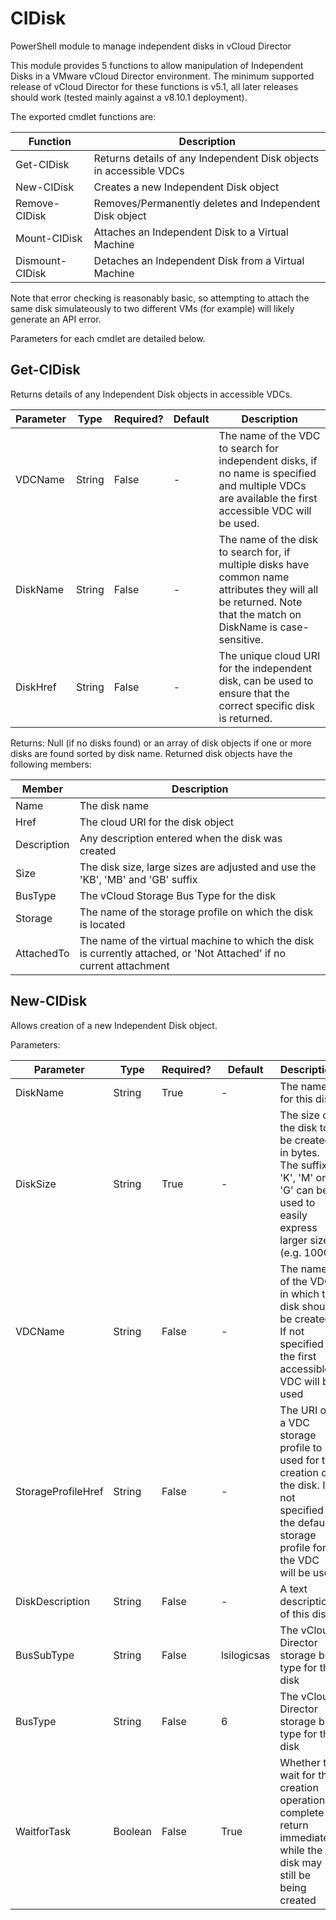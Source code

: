 # CIDisk #
PowerShell module to manage independent disks in vCloud Director

This module provides 5 functions to allow manipulation of Independent Disks in a VMware vCloud Director environment. The minimum supported release of vCloud Director for these functions is v5.1, all later releases should work (tested mainly against a v8.10.1 deployment).

The exported cmdlet functions are:

Function | Description
-------- | -----------
Get-CIDisk | Returns details of any Independent Disk objects in accessible VDCs
New-CIDisk | Creates a new Independent Disk object
Remove-CIDisk | Removes/Permanently deletes and Independent Disk object
Mount-CIDisk | Attaches an Independent Disk to a Virtual Machine
Dismount-CIDisk | Detaches an Independent Disk from a Virtual Machine

Note that error checking is reasonably basic, so attempting to attach the same disk simulateously to two different VMs (for example) will likely generate an API error.

Parameters for each cmdlet are detailed below.

## Get-CIDisk ##

Returns details of any Independent Disk objects in accessible VDCs.

Parameter | Type | Required? | Default | Description
--------- | ---- | --------- | --------| -----------
VDCName | String | False | - | The name of the VDC to search for independent disks, if no name is specified and multiple VDCs are available the first accessible VDC will be used.
DiskName | String | False | - | The name of the disk to search for, if multiple disks have common name attributes they will all be returned. Note that the match on DiskName is case-sensitive.
DiskHref | String | False | - | The unique cloud URI for the independent disk, can be used to ensure that the correct specific disk is returned.

Returns:
Null (if no disks found) or an array of disk objects if one or more disks are found sorted by disk name. Returned disk objects have the following members:

Member | Description
------ | -----------
Name | The disk name
Href | The cloud URI for the disk object
Description | Any description entered when the disk was created
Size | The disk size, large sizes are adjusted and use the 'KB', 'MB' and 'GB' suffix
BusType | The vCloud Storage Bus Type for the disk
Storage | The name of the storage profile on which the disk is located
AttachedTo | The name of the virtual machine to which the disk is currently attached, or 'Not Attached' if no current attachment

## New-CIDisk ##

Allows creation of a new Independent Disk object.

Parameters:

Parameter | Type | Required? | Default | Description
--------- | ---- | --------- | --------| -----------
DiskName | String | True | - | The name for this disk
DiskSize | String | True | - | The size of the disk to be created in bytes. The suffix 'K', 'M' or 'G' can be used to easily express larger sizes (e.g. 100G)
VDCName | String | False | - | The name of the VDC in which the disk should be created. If not specified the first accessible VDC will be used
StorageProfileHref | String | False | - | The URI of a VDC storage profile to be used for the creation of the disk. If not specified the default storage profile for the VDC will be used
DiskDescription | String | False | - | A text description of this disk
BusSubType | String | False | lsilogicsas | The vCloud Director storage bus type for this disk
BusType | String | False | 6 | The vCloud Director storage bus type for this disk
WaitforTask | Boolean | False | True | Whether to wait for the creation operation to complete or return immediately while the disk may still be being created




